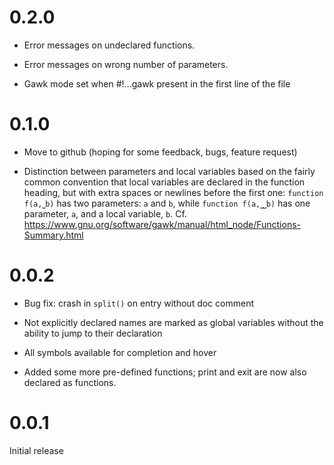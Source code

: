 0.2.0
=====

- Error messages on undeclared functions.

- Error messages on wrong number of parameters.

- Gawk mode set when #!...gawk present in the first line of the file

0.1.0
=====

- Move to github (hoping for some feedback, bugs, feature request)

- Distinction between parameters and local variables based on the fairly common convention that local variables are declared in the function heading, but with extra spaces or newlines before the first one: `function f(a,⎵b)` has two parameters: `a` and `b`, while `function f(a,⎵⎵b)` has one parameter, `a`, and a local variable, `b`. Cf. https://www.gnu.org/software/gawk/manual/html_node/Functions-Summary.html

0.0.2
=====

- Bug fix: crash in `split()` on entry without doc comment

- Not explicitly declared names are marked as global variables without the ability to jump to their declaration
    
- All symbols available for completion and hover
    
- Added some more pre-defined functions; print and exit are now also declared as functions.


0.0.1
=====
Initial release
